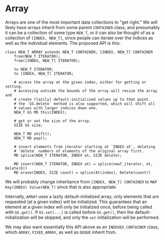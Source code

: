 # Array

Arrays are one of the most important data collections to "get right."
We will likely have arrays inherit from some parent `CONTAINER` class,
and presumably it can be a collection of some type `NEW_T`, or it can
also be thought of as a collection of `[INDEX, NEW_T]`, since people
can iterate over the indices as well as the individual elements.
The proposed API is this:

```
class NEW_T ARRAY extends NEW_T CONTAINER, [INDEX, NEW_T] CONTAINER
    from(NEW_T ITERATOR);
    from([INDEX, NEW_T] ITERATOR);

    to NEW_T ITERATOR;
    to [INDEX, NEW_T] ITERATOR;

    # access the array at the given index, either for getting or setting.
    # accessing outside the bounds of the array will resize the array and
    # create (lazily) default-initialized values up to that point.
    # the `GS.delete` method is also supported, which will shift all
    # values with larger indices down one.
    NEW_T GS MD this(INDEX);

    # get or set the size of the array.
    SIZE GS size;

    NEW_T MD shift();
    NEW_T MD pop();

    # insert elements from iterator starting at `INDEX at`, deleting
    # `delete` numbers of elements of the original array first.
    MD splice(NEW_T ITERATOR, INDEX at, SIZE delete);

    MD insert(NEW_T ITERATOR, INDEX at) = splice(newT_iterator, at, Delete(0))
    MD erase(INDEX, SIZE count) = splice(At(index), Delete(count))
```

We will probably change inheritance from `[INDEX, NEW_T] CONTAINER`
to `MAP Key(INDEX) Value(NEW_T)` since that is also appropriate.

Internally, `ARRAY` uses a lazily default-initialized array;
only elements that are requested (at a given index) will be initialized.
This guarantees that an element at a given index will only be initialized
once, before being called with `GS.get()`.  If `GS.set(...)` is called
before `GS.get()`, then the default-initialization will be skipped, and
only the `set` initialization will be performed.

We may also want essentially this API above as an `INDEXED_CONTAINER`
class, which `ARRAY`, `FIXED_ARRAY`, as well as `DEQUE` inherit from.
